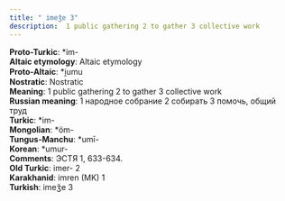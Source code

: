 ```yaml
---
title: " imeǯe 3"
description:  1 public gathering 2 to gather 3 collective work
---
```


<strong>Proto-Turkic</strong>:  *im-<br>
<strong>Altaic etymology</strong>:  Altaic etymology<br>
<strong> Proto-Altaic</strong>:  *i̯umu<br>
<strong>Nostratic</strong>:  Nostratic<br>
<strong>Meaning</strong>:  1 public gathering 2 to gather 3 collective work<br>
<strong>Russian meaning</strong>:  1 народное собрание 2 собирать 3 помочь, общий труд<br>
<strong>Turkic</strong>:  *im-<br>
<strong>Mongolian</strong>:  *öm-<br>
<strong>Tungus-Manchu</strong>:  *umī-<br>
<strong>Korean</strong>:  *umur-<br>
<strong>Comments</strong>:  ЭСТЯ 1, 633-634.<br>
<strong>Old Turkic</strong>:  imer- 2<br>
<strong>Karakhanid</strong>:  imren (MK) 1<br>
<strong>Turkish</strong>:  imeǯe 3<br>


